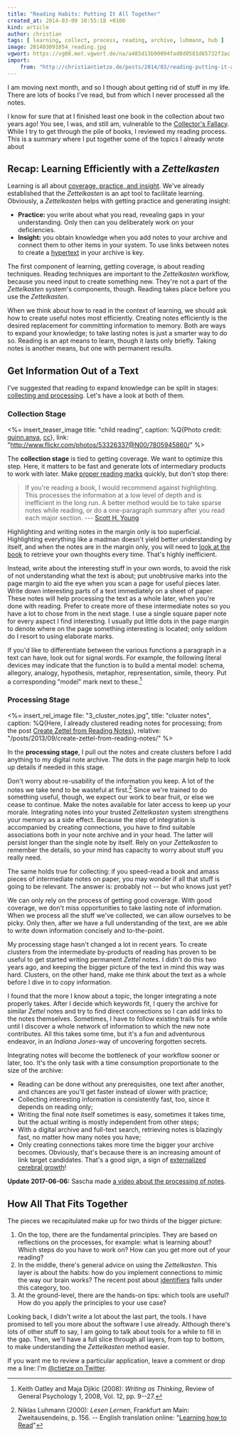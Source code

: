 ```yaml
---
title: "Reading Habits: Putting It All Together"
created_at: 2014-03-09 10:55:18 +0100
kind: article
author: christian
tags: [ learning, collect, process, reading, archive, luhmann, hub ]
image: 201403091054_reading.jpg
vgwort: https://vg08.met.vgwort.de/na/a485d13b90094fad8d0581d65732f3ac
import:
    from: "http://christiantietze.de/posts/2014/03/reading-putting-it-all-together/"
---
```


I am moving next month, and so I though about getting rid of stuff in my life.  There are lots of books I've read, but from which I never processed all the notes.  

I know for sure that at I finished least one book in the collection about two years ago!  You see, I was, and still am, vulnerable to the [Collector's Fallacy][colfal].  While I try to get through the pile of books, I reviewed my reading process.  This is a summary where I put together some of the topics I already wrote about 

[colfal]: /posts/collectors-fallacy

## Recap: Learning Efficiently with a _Zettelkasten_

Learning is all about [coverage, practice, and insight][learn].  We've already established that the _Zettelkasten_ is an apt tool to facilitate learning.  Obviously, a _Zettelkasten_ helps with getting practice and generating insight:

* **Practice:**  you write about what you read, revealing gaps in your understanding.  Only then can you deliberately work on your deficiencies.
* **Insight:**  you obtain knowledge when you add notes to your archive and connect them to other items in your system.  To use links between notes to create a [hypertext][] in your archive is key.

The first component of learning, getting coverage, is about reading techniques.  Reading techniques are important to the _Zettelkasten_ workflow, because you need input to create something new.  They're not a part of the _Zettelkasten_ system's components, though.  Reading takes place before you use the _Zettelkasten_.

When we think about how to read in the context of learning, we should ask how to create useful notes most efficiently.  Creating notes efficiently is the desired replacement for committing information to memory.  Both are ways to expand your knowledge;  to take lasting notes is just a smarter way to do so.  Reading is an apt means to learn, though it lasts only briefly.  Taking notes is another means, but one with  permanent results.

[hypertext]: http://en.wikipedia.org/wiki/Hypertext
[learn]: /posts/learn-faster-by-writing-zettel-notes

## Get Information Out of a Text

I've suggested that reading to expand knowledge can be split in stages:  [collecting and processing][crzettel].  Let's have a look at both of them.

[crzettel]: /posts/create-zettel-from-reading-notes/

### Collection Stage

<%= insert_teaser_image title: "child reading", caption: %Q{Photo credit: <a href="http://www.flickr.com/photos/quinnanya/">quinn.anya</a>, <a href="http://creativecommons.org/licenses/by-sa/2.0/">cc</a>}, link: "http://www.flickr.com/photos/53326337@N00/7805945860/" %>

The **collection stage** is tied to getting coverage.  We want to optimize this step.  Here, it matters to be fast and generate lots of intermediary products to work with later.  Make [proper reading marks][readmark] quickly, but don't stop there:

> If you're reading a book, I would recommend against highlighting. This processes the information at a low level of depth and is inefficient in the  long run. A better method would be to take sparse notes while reading, or do a one-paragraph summary after you read each major section. --- [Scott H. Young][sy]

Highlighting and writing notes in the margin only is too superficial.  Highlighting everything like a madman doesn't yield better understanding by itself, and when the notes are in the margin only, you will need to [look at the book][colfal] to retrieve your own thoughts every time.  That's highly inefficient.

Instead, write about the interesting stuff in your own words, to avoid the risk of not understanding what the text is about;  put unobtrusive marks into the page margin to aid the eye when you scan a page for useful pieces later.  Write down interesting parts of a text immediately on a sheet of paper.  These notes will help processing the text as a whole later, when you're done with reading.  Prefer to create more of these intermediate notes so you have a lot to chose from in the next stage.  I use a single square paper note for every aspect I find interesting. I usually put little dots in the page margin to denote where on the page something interesting is located;  only seldom do I resort to using elaborate marks.

If you'd like to differentiate between the various functions a paragraph in a text can have, look out for signal words.  For example, the following literal devices may indicate that the function is to build a mental model:  schema, allegory, analogy, hypothesis, metaphor, representation, simile, theory. Put a corresponding "model" mark next to these.[^1]

[^1]: Keith Oatley and Maja Djikic (2008):  _Writing as Thinking_, Review of General Psychology 1, 2008, Vol. 12, pp. 9--27.

[readmark]: /posts/making-proper-marks-in-books
[sy]: http://calnewport.com/blog/2012/10/26/mastering-linear-algebra-in-10-days-astounding-experiments-in-ultra-learning/

### Processing Stage

<%= insert_rel_image file: "3_cluster_notes.jpg", title: "cluster notes", caption: %Q{Here, I already clustered reading notes for processing; from the post <a href="/posts/2013/09/create-zettel-from-reading-notes/">Create Zettel from Reading Notes</a>}, relative: "/posts/2013/09/create-zettel-from-reading-notes/" %>

<!--ct: §201210271413 Notizen verzetteln zum Verfügbarmachen -->

In the **processing stage**, I pull out the notes and create clusters before I add anything to my digital note archive.  The dots in the page margin help to look up details if needed in this stage. 

Don't worry about re-usability of the information you keep.  A lot of the notes we take tend to be wasteful at first.[^2]  Since we're trained to do something useful, though, we expect our work to bear fruit, or else we cease to continue.  Make the notes available for later access to keep up your morale.  Integrating notes into your trusted _Zettelkasten_ system strengthens your memory as a side effect.  Because the step of integration is accompanied by creating connections, you have to find suitable associations both in your note archive and in your head.  The latter will persist longer than the single note by itself.  Rely on your _Zettelkasten_ to remember the details, so your mind has capacity to worry about stuff you really need.

The same holds true for collecting:  if you speed-read a book and amass pieces of intermediate notes on paper, you may wonder if all that stuff is going to be relevant.  The answer is:  probably not -- but who knows just yet?

We can only rely on the process of getting good coverage.  With good coverage, we don't miss opportunities to take lasting note of information.  When we process all the stuff we've collected, we can allow ourselves to be picky.  Only then, after we have a full understanding of the text, are we able to write down information concisely and to-the-point.

My processing stage hasn't changed a lot in recent years.  To create clusters from the intermediate by-products of reading has proven to be useful to get started writing permanent _Zettel_ notes.  I didn't do this two years ago, and keeping the bigger picture of the text in mind this way was hard.  Clusters, on the other hand, make me think about the text as a whole before I dive in to copy information.

I found that the more I know about a topic, the longer integrating a note properly takes.  After I decide which keywords fit, I query the archive for similar _Zettel_ notes and try to find direct connections so I can add links to the notes themselves.  Sometimes, I have to follow existing trails for a while until I discover a whole network of information to which the new note contributes.  All this takes some time, but it's a fun and adventurous endeavor, in an _Indiana Jones_-way of uncovering forgotten secrets.

Integrating notes will become the bottleneck of your workflow sooner or later, too.  It's the only task with a time consumption proportionate to the size of the archive:  

* Reading can be done without any prerequisites, one text after another, and chances are you'll get faster instead of slower with practice; 
* Collecting interesting information is consistently fast, too, since it depends on reading only; 
* Writing the final note itself sometimes is easy, sometimes it takes time, but the actual writing is mostly independent from other steps; 
* With a digital archive and full-text search, retrieving notes is blazingly fast, no matter how many notes you have; 
* Only creating connections takes more time the bigger your archive becomes.  Obviously, that's because there is an increasing amount of link target candidates.  That's a good sign, a sign of [externalized cerebral growth][extmind]!

[^2]: Niklas Luhmann (2000):  _Lesen Lernen_, Frankfurt am Main: Zweitausendeins, p. 156. -- English translation online: "[Learning how to Read](http://luhmann.surge.sh/learning-how-to-read)"

**Update 2017-06-06:** Sascha made [a video about the processing of notes](/posts/book-processing-video/).

## How All That Fits Together

The pieces we recapitulated make up for two thirds of the bigger picture:

1. On the top, there are the fundamental principles.  They are based on reflections on the processes, for example: what is learning about? Which steps do you have to work on? How can you get more out of your reading?
2. In the middle, there's general advice on using the _Zettelkasten_.  This layer is about the habits:  how do you implement connections to mimic the way our brain works?  The recent post about [identifiers][] falls under this category, too.
3. At the ground-level, there are the hands-on tips:  which tools are useful?  How do you apply the principles to your use case?

Looking back, I didn't write a lot about the last part, the tools.  I have promised to tell you more about the software I use already.  Although there's lots of other stuff to say, I am going to talk about tools for a while to fill in the gap.  Then, we'll have a full slice through all layers, from top to bottom, to make understanding the _Zettelkasten_ method easier.

If you want me to review a particular application, leave a comment or drop me a line: I'm [@ctietze on Twitter](http://twitter.com/ctietze).

[extmind]: /posts/extend-your-mind-and-memory-with-a-zettelkasten/
[identifiers]: /posts/add-identity
